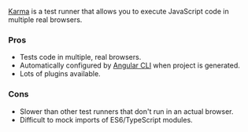 [Karma](http://karma-runner.github.io/5.0/) is a test runner that allows you to execute JavaScript code in multiple real browsers.

### Pros

- Tests code in multiple, real browsers.
- Automatically configured by [Angular CLI]() when project is generated.
- Lots of plugins available.

### Cons

- Slower than other test runners that don't run in an actual browser.
- Difficult to mock imports of ES6/TypeScript modules.
